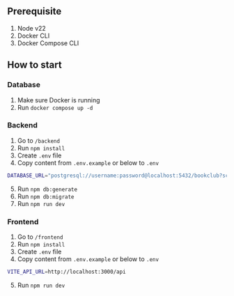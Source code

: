 ## Prerequisite
1. Node v22
2. Docker CLI
3. Docker Compose CLI

## How to start
### Database
1. Make sure Docker is running
2. Run `docker compose up -d`
### Backend
1. Go to `/backend` 
2. Run `npm install`
3. Create `.env` file
4. Copy content from `.env.example` or below to `.env`
```bash
DATABASE_URL="postgresql://username:password@localhost:5432/bookclub?schema=public"
```
5. Run `npm db:generate`
6. Run `npm db:migrate`
7. Run `npm run dev`

### Frontend
1. Go to `/frontend`
2. Run `npm install`
3. Create `.env` file
4. Copy content from `.env.example` or below to `.env`
```bash
VITE_API_URL=http://localhost:3000/api
```
5. Run `npm run dev`
